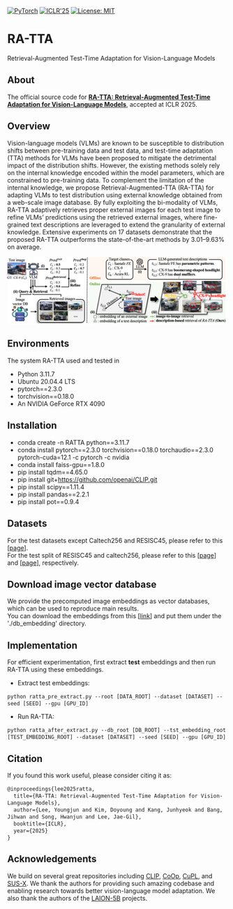 [![PyTorch](https://img.shields.io/badge/PyTorch-red?logo=pytorch&logoColor=white)](https://pytorch.org/)
[![ICLR'25](https://img.shields.io/badge/ICLR'25-blue)](https://iclr.cc)
[![License: MIT](https://img.shields.io/badge/license-MIT-green.svg)](https://opensource.org/licenses/MIT)

# RA-TTA
Retrieval-Augmented Test-Time Adaptation for Vision-Language Models

## About
The official source code for [**RA-TTA: Retrieval-Augmented Test-Time Adaptation for Vision-Language Models**](https://openreview.net/pdf/86d3293ab2d788dc7a7a4cd22a101eba7e501237.pdf), accepted at ICLR 2025.

## Overview
Vision-language models (VLMs) are known to be susceptible to distribution shifts between pre-training data and test data, and test-time adaptation (TTA) methods for VLMs have been proposed to mitigate the detrimental impact of the distribution shifts. However, the existing methods solely rely on the internal knowledge encoded within the model parameters, which are constrained to pre-training data. To complement the limitation of the internal knowledge, we propose Retrieval-Augmented-TTA (RA-TTA) for adapting VLMs to test distribution using external knowledge obtained from a web-scale image database. By fully exploiting the bi-modality of VLMs, RA-TTA adaptively retrieves proper external images for each test image to refine VLMs’ predictions using the retrieved external images, where fine-grained text descriptions are leveraged to extend the granularity of external knowledge. Extensive experiments on 17 datasets demonstrate that the proposed RA-TTA outperforms the state-of-the-art methods by 3.01–9.63% on average.

![Alt Text](imgs/RA_TTA_ICLR25.png)

  
## Environments
The system RA-TTA used and tested in
- Python 3.11.7
- Ubuntu 20.04.4 LTS
- pytorch==2.3.0
- torchvision==0.18.0
- An NVIDIA GeForce RTX 4090

## Installation
- conda create -n RATTA python==3.11.7
- conda install pytorch==2.3.0 torchvision==0.18.0 torchaudio==2.3.0 pytorch-cuda=12.1 -c pytorch -c nvidia
- conda install faiss-gpu==1.8.0
- pip install tqdm==4.65.0
- pip install git+https://github.com/openai/CLIP.git
- pip install scipy==1.11.4
- pip install pandas==2.2.1
- pip install pot==0.9.4

## Datasets
For the test datasets except Caltech256 and RESISC45, please refer to this [[page](https://github.com/KaiyangZhou/CoOp/blob/main/DATASETS.md)]. </br>
For the test split of RESISC45 and caltech256, please refer to this [[page](https://www.kaggle.com/datasets/aqibrehmanpirzada/nwpuresisc45)] and [[page](https://github.com/vishaal27/SuS-X/blob/main/data/DATA.md)], respectively. 

## Download image vector database
We provide the precomputed image embeddings as vector databases, which can be used to reproduce main results. </br>
You can download the embeddings from this [[link](https://drive.google.com/drive/folders/1EF8VgitV8xFatQAxNwpf1RTb2PhPQMah?usp=sharing)] and put them under the './db_embedding' directory.

## Implementation
For efficient experimentation, first extract **test** embeddings and then run RA-TTA using these embeddings.
- Extract test embeddings: 
```
python ratta_pre_extract.py --root [DATA_ROOT] --dataset [DATASET] --seed [SEED] --gpu [GPU_ID]
```
- Run RA-TTA: 
```
python ratta_after_extract.py --db_root [DB_ROOT] --tst_embedding_root [TEST_EMBEDDING_ROOT] --dataset [DATASET] --seed [SEED] --gpu [GPU_ID]
```

## Citation
If you found this work useful, please consider citing it as:
```
@inproceedings{lee2025ratta,
  title={RA-TTA: Retrieval-Augmented Test-Time Adaptation for Vision-Language Models},
  author={Lee, Youngjun and Kim, Doyoung and Kang, Junhyeok and Bang, Jihwan and Song, Hwanjun and Lee, Jae-Gil},
  booktitle={ICLR},
  year={2025}
}
```

## Acknowledgements
We build on several great repositories including [CLIP](https://github.com/openai/CLIP/tree/main/clip), [CoOp](https://github.com/KaiyangZhou/CoOp/), [CuPL](https://github.com/sarahpratt/CuPL), and [SUS-X](https://github.com/vishaal27/SuS-X). We thank the authors for providing such amazing codebase and enabling research towards better vision-language model adaptation. We also thank the authors of the [LAION-5B](https://laion.ai/blog/laion-5b/) projects.
